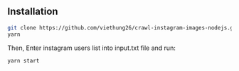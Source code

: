 ## Installation

```sh
git clone https://github.com/viethung26/crawl-instagram-images-nodejs.git
yarn
```
Then, Enter instagram users list into input.txt file and run:
```sh
yarn start
```